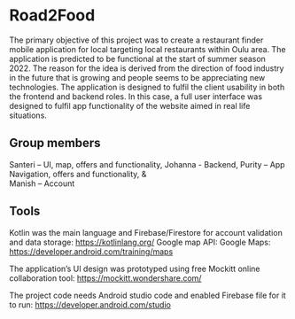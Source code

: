 # Road2Food

The primary objective of this project was to create a restaurant finder mobile application for local targeting local restaurants within Oulu area. 
The application is predicted to be functional at the start of summer season 2022. The reason for the idea is derived from the direction of food industry in the future that is growing and people seems to be appreciating new technologies. The application is designed to fulfil the client usability in both the frontend and backend roles. 
In this case, a full user interface was designed to fulfil app functionality of the website aimed in real life situations. 

## Group members

Santeri – UI, map, offers and functionality,
Johanna - Backend,
Purity – App Navigation, offers and functionality, &  
Manish – Account 

## Tools
Kotlin was the main language and Firebase/Firestore for account validation and data storage:
https://kotlinlang.org/
Google map API:
Google Maps: https://developer.android.com/training/maps 

The application’s UI design was prototyped using free Mockitt online collaboration tool:
https://mockitt.wondershare.com/ 

The project code needs Android studio code and enabled Firebase file for it to run:
https://developer.android.com/studio
